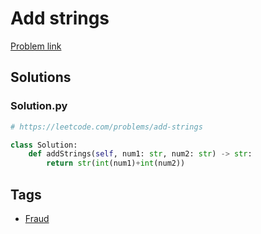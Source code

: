 # Add strings

[Problem link](https://leetcode.com/problems/add-strings)

## Solutions


### Solution.py
```py
# https://leetcode.com/problems/add-strings

class Solution:
    def addStrings(self, num1: str, num2: str) -> str:
        return str(int(num1)+int(num2))
```
## Tags

* [Fraud](/README.md#Fraud)
